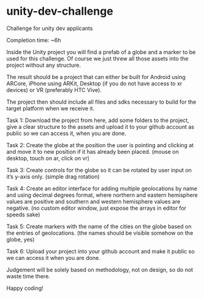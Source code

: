 # unity-dev-challenge
Challenge for unity dev applicants

Completion time: ~6h

Inside the Unity project you will find a prefab of a globe and a marker to be used for this challenge.
Of course we just threw all those assets into the project without any structure.

The result should be a project that can either be built for Android using
ARCore, iPhone using ARKit, Desktop (if you do not have access to xr devices) or VR (preferably HTC Vive).

The project then should include all files and sdks necessary to build for the target platform when we receive it.


Task 1:
Download the project from here, add some folders to the project,
give a clear structure to the assets and upload it to your github account
as public so we can access it, when you are done.

Task 2:
Create the globe at the position the user is pointing and clicking at
and move it to new position if it has already been placed.
(mouse on desktop, touch on ar, click on vr)

Task 3:
Create controls for the globe so it can be rotated by user input on it’s y-axis only.
(simple drag rotation)

Task 4:
Create an editor interface for adding multiple geolocations by name
and using decimal degrees format, where northern and eastern hemisphere values are positive
and southern and western hemisphere values are negative.
(no custom editor window, just expose the arrays in editor for speeds sake)

Task 5:
Create markers with the name of the cities on the globe based on the entries of geolocations.
(the names should be visible somehow on the globe, yes)

Task 6:
Upload your project into your github account and make it public so we can access it when you are done.


Judgement will be solely based on methodology, not on design, so do not waste time there.

Happy coding!
